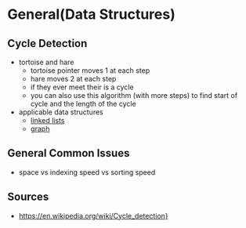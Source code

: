 # General(Data Structures)

## Cycle Detection

* tortoise and hare
  * tortoise pointer moves 1 at each step
  * hare moves 2 at each step
  * if they ever meet their is a cycle
  * you can also use this algorithm (with more steps) to find start of cycle and the length of the cycle
* applicable data structures
  * [linked lists](https://github.com/unboagable/software-engineering-roadmap/blob/master/computer%20science%20review/Data%20Structures/Linked%20Lists/Linked%20Lists.md)
  * [graph](https://github.com/unboagable/software-engineering-roadmap/blob/master/computer%20science%20review/Data%20Structures/Graph/Graph.md)

## General Common Issues

* space vs indexing speed vs sorting speed

## Sources

* https://en.wikipedia.org/wiki/Cycle_detection}

